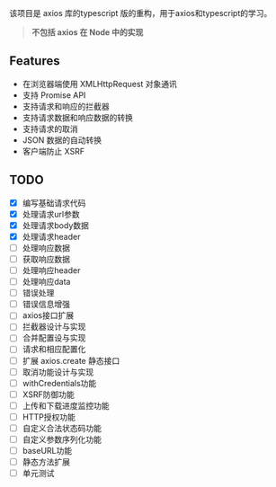 该项目是 axios 库的typescript 版的重构，用于axios和typescript的学习。

> **不包括 axios 在 Node 中的实现**

## Features

- 在浏览器端使用 XMLHttpRequest 对象通讯
- 支持 Promise API
- 支持请求和响应的拦截器
- 支持请求数据和响应数据的转换
- 支持请求的取消
- JSON 数据的自动转换
- 客户端防止 XSRF

## TODO

- [x] 编写基础请求代码
- [x] 处理请求url参数
- [x] 处理请求body数据
- [x] 处理请求header
- [ ] 处理响应数据
- [ ] 获取响应数据
- [ ] 处理响应header
- [ ] 处理响应data
- [ ] 错误处理
- [ ] 错误信息增强
- [ ] axios接口扩展
- [ ] 拦截器设计与实现
- [ ] 合并配置设与实现
- [ ] 请求和相应配置化
- [ ] 扩展 axios.create 静态接口
- [ ] 取消功能设计与实现
- [ ] withCredentials功能
- [ ] XSRF防御功能
- [ ] 上传和下载进度监控功能
- [ ] HTTP授权功能
- [ ] 自定义合法状态码功能
- [ ] 自定义参数序列化功能
- [ ] baseURL功能
- [ ] 静态方法扩展
- [ ] 单元测试